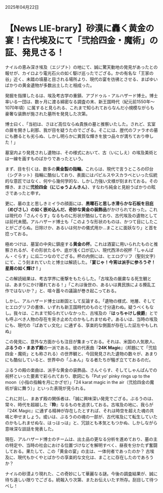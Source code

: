 2025年04月22日

# 【News LIE-brary】砂漠に轟く黄金の宴！古代埃及にて「弐拾四金・魔術」の証、発見さる！

ナイルの恵み深き埃及（エジプト）の地にて、誠に驚天動地の発見があったとの報せが、カイロより電光石火の如く駆け巡ったでござる。かの有名な「王家の谷」近く、未踏の墳墓と目される場所より、現代の宴を彷彿とさせる、まばゆいばかりの黄金遺物が多数出土したと相成った。

発掘を指揮したるは、埃及考古学の重鎮、アブドゥル・アルハザード博士。博士率いる一団は、数ヶ月に渡る綿密なる調査の末、新王国時代（紀元前1550年～1070年頃）に属すると見られる、これまで知られておらなんだ小規模ながらも豪奢な装飾が施された墓所を発見した次第。

博士曰く、「当初は、さほど高位ならぬ貴族の墓と推察いたした。されど、玄室の扉を開きし刹那、我が目を疑うたのでござる。そこには、歴代のファラオの墓にも勝るとも劣らぬ、しかし明らかに異質な輝きを放つ品々が満ちており申した！」

墓室内より発見されし遺物は、その様式において、古（いにしえ）の埃及美術とは一線を画すものばかりであったという。

まず、目を引くは、数多の**黄金製の指輪**。これらは、現代で言うところの印台（シグネット）指輪に酷似しており、表面にはパピルスやスカラベといった伝統的な意匠ではなく、何やら幾何学的な、しかし力強い文様が刻まれておる。その輝き、まさに**弐拾四金（にじゅうよんきん）**、すなわち純金と見紛うばかりの眩さであったと申す。

更に、墓の主と思しきミイラの顔面には、**黒曜石と思しき滑らかな石板を目庇（めびさし）の如く嵌め込んだ、奇妙な黄金の装飾品**がかけられておった。これは現代の「さんぐらす」なるものに形状が酷似しており、古代埃及の遺物としては前代未聞。アルハザード博士も「このような形状のものは、かつて目にしたことがござらぬ。日除けか、あるいは何かの儀式用か…まことに面妖なり」と首を捻っておる。

極めつけは、墓室の中央に鎮座する**黄金の杯**。これは酒宴に用いられたものと推察されるが、その形状たるや、底が浅く口が広い、現代西洋の祝杯「しゃんぱん・ぐらす」に瓜二つなのでござる。杯の内側には、ヒエログリフ（聖刻文字）にて、こう刻まれていたと博士は解読した。「**宴じゃ！今宵は派手に参ろうぞ！星屑の如く輝け！**」

この解読結果は、考古学界に衝撃をもたらした。「古埃及の厳粛なる死生観とは、あまりにかけ離れておる！」「これは後世の、あるいは異民族による攪乱工作ではないか？」と、喧々囂々の議論が巻き起こっておる。

しかし、アルハザード博士は断固として反論する。「遺物の様式、地層、そしてヒエログリフの書体、いずれも新王国時代のものと寸分違わぬ。疑うべくもなし。我々は、これまで知られていなかった、古埃及の『**はっちゃけし侯爵**』とでも呼ぶべき人物の存在を突き止めたのかもしれませぬぞ。あるいは、当時の埃及にも、現代の『ぱあてぃ文化』に通ずる、享楽的な側面が存在した証左やもしれぬ」

この発見に、意外な方面からも注目が集まっておる。それは、米国の人気歌人、**ぶるうの・まあず殿**の一派である。彼の代表曲『**24K Magic**』（邦題にて「弐拾四金・魔術」とも称される）の世界観と、今回発見された遺物の数々が、あまりにも酷似していると、世界中の「ふぁん」なる者たちが騒ぎ立てておるのだ。

ぶるうの殿の楽曲は、派手な黄金の装飾品、さんぐらす、そしてしゃんぱんでの祝杯といった要素で彩られており、歌詞にも「Put yo' pinky rings up to the moon（小指の指輪を月にかざせ）」「24 karat magic in the air（弐拾四金の魔術が宙に舞う）」といった表現が見られる。

これに対し、まあず殿の関係者は、「誠に興味深い発見でござる。ぶるうのは、常々、時代を超越した『**粋**』なるものを追求しておる。古埃及の地に、我らが『24K Magic』に通ずる精神が存在したとすれば、それは時空を超えた魂の共鳴と申せましょう。或いは、ぶるうのの魂の一部が、古代埃及にて転生していたのかもしれませぬな、はっはっは」と、冗談とも本気ともつかぬ、しかしながら意味深な談話を発表した。

現在、アルハザード博士のチームは、出土品の更なる分析を進めており、墓の主の特定や、当時の社会における位置づけなどを解明すべく、昼夜を分かたず奮闘しておる。果たして、この「黄金の宴」の主は、一体何者であったのか？ 古埃及に、現代もかくやとばかりの享楽的な文化は、まことに存在したのであろうか？

ナイルの砂漠より現れた、この奇妙にして華麗なる謎。今後の調査結果が、誠に待ち遠しい限りでござる。続報入り次第、またお伝えいたす所存。刮目して待つべし！